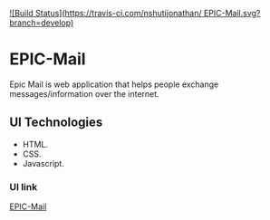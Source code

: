 

[![Build Status](https://travis-ci.com/nshutijonathan/
EPIC-Mail.svg?branch=develop)](https://travis-ci.com/nshutijonathan/EPIC-Mail)

# EPIC-Mail
Epic Mail is web application  that helps people exchange messages/information over the internet.

## UI Technologies
* HTML.
* CSS.
* Javascript.


### UI link
 [EPIC-Mail](https://nshutijonathan.github.io/EPIC-Mail/ui)



 
